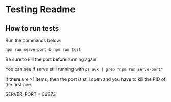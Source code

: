 # Testing Readme

## How to run tests

Run the commands below: 

`npm run serve-port & npm run test`

Be sure to kill the port before running again.

You can see if serve still running with `ps aux | grep "npm run serve-port"`

If there are >1 items, then the port is still open and you have to kill the PID of the first one.

SERVER_PORT = 36873